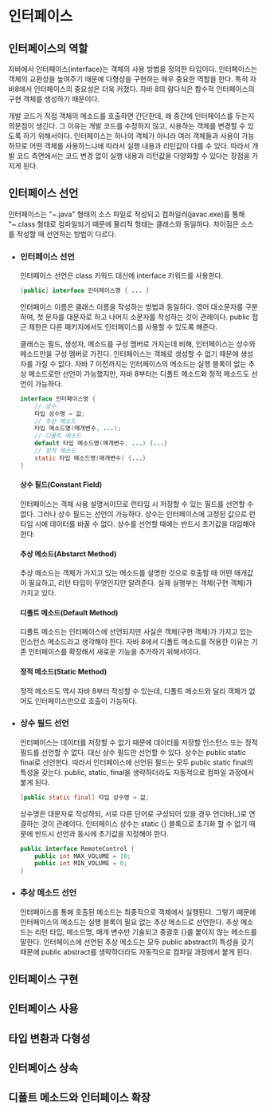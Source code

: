 # 인터페이스

## 인터페이스의 역할

자바에서 인터페이스(interface)는 객체의 사용 방법을 정의한 타입이다. 인터페이스는 객체의 교환성을 높여주기 때문에 다형성을 구현하는 매우 중요한 역할을 한다. 특히 자바8에서 인터페이스의 중요성은 더욱 커졌다. 자바 8의 람다식은 함수적 인터페이스의 구현 객체를 생성하기 때문이다.

개발 코드가 직접 객체의 메소드를 호출하면 간단한데, 왜 중간에 인터페이스를 두는지 의문점이 생긴다. 그 이유는 개발 코드를 수정하지 않고, 사용하는 객체를 변경할 수 있도록 하기 위해서이다. 인터페이스는 하나의 객체가 아니라 여러 객체들과 사용이 가능하므로 어떤 객체를 사용하느냐에 따라서 실행 내용과 리턴값이 다를 수 있다. 따라서 개발 코드 측면에서는 코드 변경 없이 실행 내용과 리턴값을 다양화할 수 있다는 장점을 가지게 된다.

## 인터페이스 선언

인터페이스는 "~.java" 형태의 소스 파일로 작성되고 컴파일러(javac.exe)를 통해 "~.class 형태로 컴파일되기 때문에 물리적 형태는 클래스와 동일하다. 차이점은 소스를 작성할 때 선언하는 방법이 다르다.

- ### 인터페이스 선언

  인터페이스 선언은 class 키워드 대신에 interface 키워드를 사용한다.
  
  ```java
  [public] interface 인터페이스명 { ... }
  ```
  
  인터페이스 이름은 클래스 이름을 작성하는 방법과 동일하다. 영어 대소문자를 구분하며, 첫 문자를 대문자로 하고 나머지 소문자를 작성하는 것이 관례이다. public 접근 제한은 다른 패키지에서도 인터페이스를 사용할 수 있도록 해준다.
  
  클래스는 필드, 생성자, 메소드를 구성 멤버로 가지는데 비해, 인터페이스는 상수와 메소드만을 구성 멤버로 가진다. 인터페이스는 객체로 생성할 수 없기 때문에 생성자를 가질 수 없다. 자바 7 이전까지는 인터페이스의 메소드는 실행 블록이 없는 추상 메소드로만 선언이 가능했지만, 자바 8부터는 디폴트 메소드와 정적 메소드도 선언이 가능하다.
  
  ```java
  interface 인터페이스명 {
      // 상수
      타입 상수명 = 값;
      // 추상 메소드
      타입 메소드명(매개변수, ...);
      // 디폴트 메소드
      default 타입 메소드명(매개변수, ...) {...}
      // 정적 메소드
      static 타입 메소드명(매개변수) {...}
  }
  ```
  
  #### 상수 필드(Constant Field)
  
  인터페이스는 객체 사용 설명서이므로 런타임 시 저장할 수 있는 필드를 선언할 수 없다. 그러나 상수 필드는 선언이 가능하다. 상수는 인터페이스에 고정된 값으로 런타임 시에 데이터를 바꿀 수 없다. 상수를 선언할 때에는 반드시 초기값을 대입해야 한다.
  
  #### 추상 메소드(Abstarct Method)
  
  추상 메소드는 객체가 가지고 있는 메소드를 설명한 것으로 호출할 때 어떤 매개값이 필요하고, 리턴 타입이 무엇인지만 알려준다. 실제 실행부는 객체(구현 객체)가 가지고 있다.
  
  #### 디폴트 메소드(Default Method)
  
  디폴트 메소드는 인터페이스에 선언되지만 사실은 객체(구현 객체)가 가지고 있는 인스턴스 메소드라고 생각해야 한다. 자바 8에서 디폴트 메소드를 허용한 이유는 기존 인터페이스를 확장해서 새로운 기능을 추가하기 위해서이다.
  
  #### 정적 메소드(Static Method)
  
  정적 메소드도 역시 자바 8부터 작성할 수 있는데, 디폴트 메소드와 달리 객체가 없어도 인터페이스만으로 호출이 가능하다.
  
- ### 상수 필드 선언

  인터페이스는 데이터를 저장할 수 없기 때문에 데이터를 저장할 인스턴스 또는 정적 필드를 선언할 수 없다. 대신 상수 필드만 선언할 수 있다. 상수는 public static final로 선언한다. 따라서 인터페이스에 선언된 필드는 모두 public static final의 특성을 갖는다. public, static, final을 생략하더라도 자동적으로 컴파일 과정에서 붙게 된다.

  ```java
  [public static final] 타입 상수명 = 값;
  ```

  상수명은 대문자로 작성하되, 서로 다른 단어로 구성되어 있을 경우 언더바(_)로 연결하는 것이 관례이다. 인터페이스 상수는 static {} 블록으로 초기화 할 수 없기 때문에 반드시 선언과 동시에 초기값을 지정해야 한다.

  ```java
  public interface RemoteControl {
      public int MAX_VOLUME = 10;
      public int MIN_VOLUME = 0;
  }
  ```

- ### 추상 메소드 선언

  인터페이스를 통해 호출된 메소드는 최종적으로 객체에서 실행된다. 그렇기 때문에 인터페이스의 메소드는 실행 블록이 필요 없는 추상 메소드로 선언한다. 추상 메소드는 리턴 타입, 메소드명, 매개 변수만 기술되고 중괄호 {}를 붙이지 않는 메소드를 말한다. 인터페이스에 선언된 추상 메소드는 모두 public abstract의 특성을 갖기 때문에 public abstract를 생략하더라도 자동적으로 컴파일 과정에서 붙게 된다.

## 인터페이스 구현



## 인터페이스 사용



## 타입 변환과 다형성



## 인터페이스 상속



## 디폴트 메소드와 인터페이스 확장
